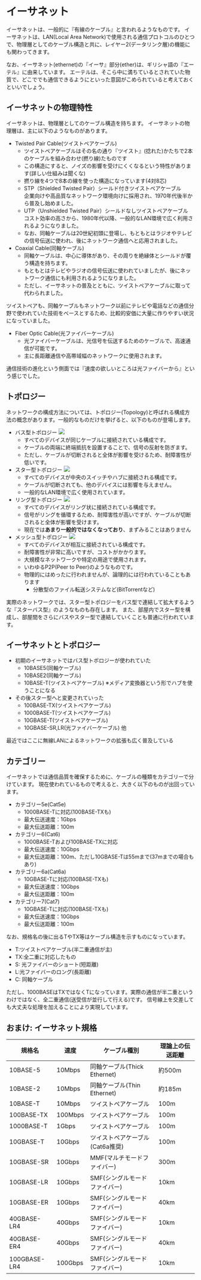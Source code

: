 # イーサネット

イーサネットは、一般的に『有線のケーブル』と言われるようなものです。
イーサネットは、LAN(Local Area Network)で使用される通信プロトコルのひとつで、物理層としてのケーブル構造と共に、レイヤー2(データリンク層)の機能にも関わってきます。

なお、イーサネット(ethernet)の『イーサ』部分(ether)は、ギリシャ語の『エーテル』に由来しています。
エーテルは、そこら中に満ちているとされていた物質で、どこででも通信できるようにといった意図がこめられていると考えておくといいでしょう。

## イーサネットの物理特性

イーサネットは、物理層としてのケーブル構造を持ちます。
イーサネットの物理層は、主に以下のようなものがあります。

- Twisted Pair Cable(ツイストペアケーブル)
    - ツイストペアケーブルはその名の通り『ツイスト』(捻れた)かたちで2本のケーブルを組み合わせ(撚り線)たものです
    - この構造にすると、ノイズの影響を受けにくくなるという特性があります(詳しい仕組みは聞くな)
    - 撚り線を4つで8本の線を使った構造になっています(4対8芯)
    - STP（Shielded Twisted Pair）シールド付きツイストペアケーブル  
        企業向けや高品質なネットワーク環境向けに採用され、1970年代後半から普及し始めました。
    - UTP（Unshielded Twisted Pair）シールドなしツイストペアケーブル  
        コスト効率の高さから、1980年代以降、一般的なLAN環境で広く利用されるようになりました。
    - なお、同軸ケーブルは20世紀初頭に登場し、もともとはラジオやテレビの信号伝送に使われ、後にネットワーク通信へと応用されました。
- Coaxial Cable(同軸ケーブル)  
    - 同軸ケーブルは、中心に導体があり、その周りを絶縁体とシールドが覆う構造を持ちます。
    - もともとはテレビやラジオの信号伝送に使われていましたが、後にネットワーク通信にも利用されるようになりました。
    - ただし、イーサネットの普及とともに、ツイストペアケーブルに取って代わられました。

ツイストペアも、同軸ケーブルもネットワーク以前にテレビや電話などの通信分野で使われていた技術をベースとするため、比較的安価に大量に作りやすい状況になっていました。

- Fiber Optic Cable(光ファイバーケーブル)  
    - 光ファイバーケーブルは、光信号を伝送するためのケーブルで、高速通信が可能です。
    - 主に長距離通信や高帯域幅のネットワークに使用されます。

通信技術の進化という側面では『速度の欲しいところは光ファイバーから』という感じでした。

## トポロジー

ネットワークの構成方法については、トポロジー(Topology)と呼ばれる構成方法の概念があります。一般的なものだけを挙げると、以下のものが登場します。

- バス型トポロジー ![](images/t-bus.drawio.png)
    - すべてのデバイスが同じケーブルに接続されている構成です。
    - ケーブルの両端に終端抵抗を設置することで、信号の反射を防ぎます。
    - ただし、ケーブルが切断されると全体が影響を受けるため、耐障害性が低いです。
- スター型トポロジー ![](images/t-star.drawio.png)
    - すべてのデバイスが中央のスイッチやハブに接続される構成です。
    - ケーブルが切断されても、他のデバイスには影響を与えません。
    - 一般的なLAN環境で広く使用されています。
- リング型トポロジー ![](images/t-ring.drawio.png)
    - すべてのデバイスがリング状に接続されている構成です。
    - 信号がリングを循環するため、耐障害性が高いですが、ケーブルが切断されると全体が影響を受けます。
    - 現在では**あまり一般的ではなくなっており**、まずみることはありません
- メッシュ型トポロジー ![](images/t-mesh.drawio.png)
    - すべてのデバイスが相互に接続されている構成です。
    - 耐障害性が非常に高いですが、コストがかかります。
    - 大規模なネットワークや特定の用途で使用されます。
    - いわゆるP2P(Peer to Peer)のようなものです。
    - 物理的にはめったに行われませんが、論理的には行われていることもあります
      - 分散型のファイル転送システムなど(BitTorrentなど)

実際のネットワークでは、スター型トポロジーをバス型で連結して拡大するような『スターバス型』のようなものも存在します。
また、部屋内でスター型を構成し、部屋間をさらにバスやスター型で連結していくことも普通に行われています。

## イーサネットとトポロジー

- 初期のイーサネットではバス型トポロジーが使われていた
    - 10BASE5(同軸ケーブル)
    - 10BASE2(同軸ケーブル)
    - 10BASE-T(ツイストペアケーブル) ※メディア変換器という形でハブを使うことになる
- その後スター型へと変更されていった
    - 100BASE-TX(ツイストペアケーブル)
    - 1000BASE-T(ツイストペアケーブル)
    - 10GBASE-T(ツイストペアケーブル)
    - 10GBASE-SR,LR(光ファイバーケーブル) 他

最近ではここに無線LANによるネットワークの拡張も広く普及している

## カテゴリー

イーサネットでは通信品質を確保するために、ケーブルの種類をカテゴリーで分けています。
現在使われているもので考えると、大きく以下のものが出回っています。

- カテゴリー5e(Cat5e)
    - 1000BASE-Tに対応(100BASE-TXも)
    - 最大伝送速度：1Gbps
    - 最大伝送距離：100m
- カテゴリー6(Cat6)
    - 1000BASE-Tおよび100BASE-TXに対応
    - 最大伝送速度：10Gbps
    - 最大伝送距離：100m、ただし10GBASE-Tは55mまで(37mまでの場合もあり)
- カテゴリー6a(Cat6a)
    - 10GBASE-Tに対応(100BASE-TXも)
    - 最大伝送速度：10Gbps
    - 最大伝送距離：100m
- カテゴリー7(Cat7)
    - 10GBASE-Tに対応(100BASE-TXも)
    - 最大伝送速度：10Gbps
    - 最大伝送距離：100m

なお、規格名の後に出るTやTX等はケーブル構造を示すものになっています。
- T:ツイストペアケーブル(半二重通信が主)
- TX:全二重に対応したもの
- S: 光ファイバーのショート(短距離)
- L:光ファイバーのロング(長距離)
- C: 同軸ケーブル

ただし、1000BASEはTXではなくTになっています。実際の通信が半二重というわけではなく、全二重通信(送受信が並行して行える)です。
信号線上を交差しても大丈夫な処理を加えることにより実現しています。

## おまけ: イーサネット規格

| 規格名         | 速度    | ケーブル種別                                      | 理論上の伝送距離  |
|----------------|---------|--------------------------------------------------|-------------------|
| 10BASE-5       | 10Mbps  | 同軸ケーブル(Thick Ethernet)                   | 約500m            |
| 10BASE-2       | 10Mbps  | 同軸ケーブル(Thin Ethernet)                    | 約185m            |
| 10BASE-T       | 10Mbps  | ツイストペアケーブル                             | 100m              |
| 100BASE-TX     | 100Mbps | ツイストペアケーブル                             | 100m              |
| 1000BASE-T     | 1Gbps   | ツイストペアケーブル                             | 100m              |
| 10GBASE-T      | 10Gbps  | ツイストペアケーブル (Cat6a推奨)                   | 100m              |
| 10GBASE-SR     | 10Gbps  | MMF(マルチモードファイバー)                    | 300m              |
| 10GBASE-LR     | 10Gbps  | SMF(シングルモードファイバー)                   | 10km              |
| 10GBASE-ER     | 10Gbps  | SMF(シングルモードファイバー)                   | 40km              |
| 40GBASE-LR4    | 40Gbps  | SMF(シングルモードファイバー)                   | 10km              |
| 40GBASE-ER4    | 40Gbps  | SMF(シングルモードファイバー)                   | 40km              |
| 100GBASE-LR4   | 100Gbps | SMF(シングルモードファイバー)                   | 10km              |
